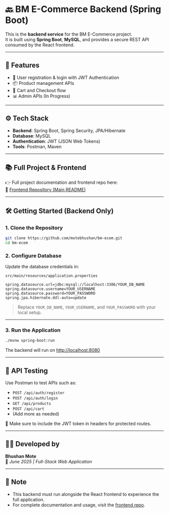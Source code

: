 # 🔙 BM E-Commerce Backend (Spring Boot)

This is the **backend service** for the BM E-Commerce project.  
It is built using **Spring Boot**, **MySQL**, and provides a secure REST API consumed by the React frontend.

---

## 🚀 Features

- 🔐 User registration & login with JWT Authentication
- 📦 Product management APIs
- 🛒 Cart and Checkout flow
- 📊 Admin APIs (In Progress)

---

## ⚙️ Tech Stack

- **Backend**: Spring Boot, Spring Security, JPA/Hibernate
- **Database**: MySQL
- **Authentication**: JWT (JSON Web Tokens)
- **Tools**: Postman, Maven

---

## 📚 Full Project & Frontend

👉 Full project documentation and frontend repo here:  
🔗 [Frontend Repository (Main README)](https://github.com/motebhushan/BMEcomFrontend)

---

## 🛠 Getting Started (Backend Only)

### 1. Clone the Repository

```bash
git clone https://github.com/motebhushan/bm-ecom.git
cd bm-ecom
```

### 2. Configure Database

Update the database credentials in:

`src/main/resources/application.properties`

```properties
spring.datasource.url=jdbc:mysql://localhost:3306/YOUR_DB_NAME
spring.datasource.username=YOUR_USERNAME
spring.datasource.password=YOUR_PASSWORD
spring.jpa.hibernate.ddl-auto=update
```

> Replace `YOUR_DB_NAME`, `YOUR_USERNAME`, and `YOUR_PASSWORD` with your local setup.

---

### 3. Run the Application

```bash
./mvnw spring-boot:run
```

The backend will run on [http://localhost:8080](http://localhost:8080)

---

## 🧪 API Testing

Use Postman to test APIs such as:

- `POST /api/auth/register`
- `POST /api/auth/login`
- `GET /api/products`
- `POST /api/cart`
- (Add more as needed)

🔐 Make sure to include the JWT token in headers for protected routes.

---

## 👨‍💻 Developed by

**Bhushan Mote**  
📅 *June 2025 | Full-Stack Web Application*

---

## 📌 Note

- This backend must run alongside the React frontend to experience the full application.
- For complete documentation and usage, visit the [frontend repo](https://github.com/motebhushan/BMEcomFrontend).
